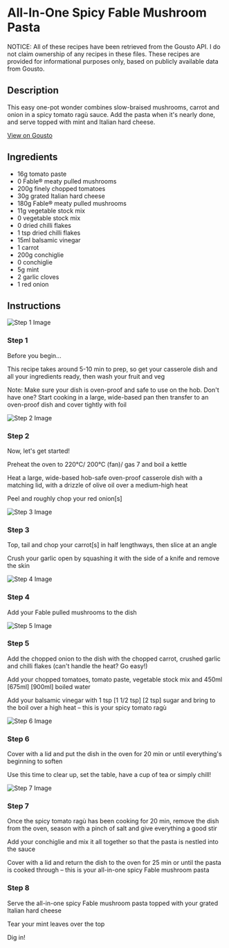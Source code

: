 # All-In-One Spicy Fable Mushroom Pasta

NOTICE: All of these recipes have been retrieved from the Gousto API. I do not claim ownership of any recipes in these files. These recipes are provided for informational purposes only, based on publicly available data from Gousto.

## Description

This easy one-pot wonder combines slow-braised mushrooms, carrot and onion in a spicy tomato ragù sauce. Add the pasta when it's nearly done, and serve topped with mint and Italian hard cheese. 

[View on Gousto](https://www.gousto.co.uk/recipes/cookbook/all-in-one-spicy-fable-mushroom-pasta)

## Ingredients

- 16g tomato paste
- 0 Fable® meaty pulled mushrooms
- 200g finely chopped tomatoes
- 30g grated Italian hard cheese
- 180g Fable® meaty pulled mushrooms
- 11g vegetable stock mix
- 0 vegetable stock mix
- 0 dried chilli flakes
- 1 tsp dried chilli flakes
- 15ml balsamic vinegar
- 1 carrot
- 200g conchiglie
- 0 conchiglie
- 5g mint
- 2 garlic cloves
- 1 red onion

## Instructions

![Step 1 Image](https://production-media.gousto.co.uk/cms/recipe-step-image/Admin10mm-Step-1-1650389332564-x200.jpg)

### Step 1

Before you begin...

This recipe takes around 5-10 min to prep, so get your casserole dish and all your ingredients ready, then wash your fruit and veg

Note: Make sure your dish is oven-proof and safe to use on the hob. Don't have one? Start cooking in a large, wide-based pan then transfer to an oven-proof dish and cover tightly with foil

![Step 2 Image](https://production-media.gousto.co.uk/cms/recipe-step-image/step-2-1650389443376-x200.jpg)

### Step 2

Now, let's get started!

Preheat the oven to 220°C/ 200°C (fan)/ gas 7 and boil a kettle

Heat a large, wide-based hob-safe oven-proof casserole dish with a matching lid, with a drizzle of olive oil over a medium-high heat

Peel and roughly chop your red onion[s]

![Step 3 Image](https://production-media.gousto.co.uk/cms/recipe-step-image/step-3-1650389379640-x200.jpg)

### Step 3

Top, tail and chop your carrot[s] in half lengthways, then slice at an angle

Crush your garlic open by squashing it with the side of a knife and remove the skin

![Step 4 Image](https://production-media.gousto.co.uk/cms/recipe-step-image/step-4-1650389404380-x200.jpg)

### Step 4

Add your Fable pulled mushrooms to the dish

![Step 5 Image](https://production-media.gousto.co.uk/cms/recipe-step-image/step-5-1650389410620-x200.jpg)

### Step 5

Add the chopped onion to the dish with the chopped carrot, crushed garlic and chilli flakes (can't handle the heat? Go easy!)

Add your chopped tomatoes, tomato paste, vegetable stock mix and 450ml<span class="text-purple"> [675ml]</span> <span class="text-danger">[900ml]</span> boiled water

Add your balsamic vinegar with 1 tsp <span class="text-purple">[1 1/2 tsp]</span> <span class="text-danger">[2 tsp]</span> sugar and bring to the boil over a high heat – this is your spicy tomato ragù

![Step 6 Image](https://production-media.gousto.co.uk/cms/recipe-step-image/step-6-1650389418198-x200.jpg)

### Step 6

Cover with a lid and put the dish in the oven for 20 min or until everything's beginning to soften

Use this time to clear up, set the table, have a cup of tea or simply chill!

![Step 7 Image](https://production-media.gousto.co.uk/cms/recipe-step-image/step-7-1650389423594-x200.jpg)

### Step 7

Once the spicy tomato ragù has been cooking for 20 min, remove the dish from the oven, season with a pinch of salt and give everything a good stir

Add your conchiglie and mix it all together so that the pasta is nestled into the sauce

Cover with a lid and return the dish to the oven for 25 min or until the pasta is cooked through – this is your all-in-one spicy Fable mushroom pasta

### Step 8

Serve the all-in-one spicy Fable mushroom pasta topped with your grated Italian hard cheese

Tear your mint leaves over the top

Dig in!

